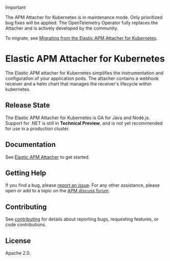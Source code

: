 > [!IMPORTANT]
> The APM Attacher for Kubernetes is in maintenance mode. Only prioritized bug fixes will be applied. The OpenTelemetry Operator fully replaces the Attacher and is actively developed by the community.
> 
> To migrate, see [Migrating from the Elastic APM Attacher for Kubernetes](https://www.elastic.co/docs/reference/opentelemetry/use-cases/kubernetes/instrumenting-applications.html#migrating-from-the-elastic-apm-attacher-for-kubernetes).

# Elastic APM Attacher for Kubernetes

The Elastic APM attacher for Kubernetes simplifies the instrumentation and configuration of your application pods.
The attacher contains a webhook receiver and a helm chart that manages the receiver's lifecycle within kubernetes.

## Release State

The Elastic APM Attacher for Kubernetes is GA for Java and Node.js.
Support for .NET is still in **Technical Preview**, and is not yet recommended for use in a production cluster.

## Documentation

See [Elastic APM Attacher](https://www.elastic.co/guide/en/apm/attacher/current/apm-attacher.html) to get started.

## Getting Help

If you find a bug, please [report an issue](https://github.com/elastic/apm-k8s-attacher/issues).
For any other assistance, please open or add to a topic on the [APM discuss forum](https://discuss.elastic.co/c/apm).

## Contributing

See [contributing](CONTRIBUTING.md) for details about reporting bugs, requesting features, or code contributions.

## License

Apache 2.0.
